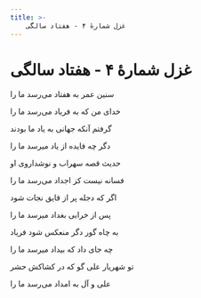 ```yaml
---
title: >-
    غزل شمارهٔ ۴ - هفتاد سالگی
---
```

# غزل شمارهٔ ۴ - هفتاد سالگی

<div class="b" id="bn1"><div class="m1"><p>سنین عمر به هفتاد می‌رسد ما را</p></div>
<div class="m2"><p>خدای من که به فریاد می‌رسد ما را</p></div></div>
<div class="b" id="bn2"><div class="m1"><p>گرفتم آنکه جهانی به یاد ما بودند</p></div>
<div class="m2"><p>دگر چه فایده از یاد میرسد ما را</p></div></div>
<div class="b" id="bn3"><div class="m1"><p>حدیث قصه سهراب و نوشداروی او</p></div>
<div class="m2"><p>فسانه نیست کز اجداد می‌رسد ما را</p></div></div>
<div class="b" id="bn4"><div class="m1"><p>اگر که دجله پر از قایق نجات شود</p></div>
<div class="m2"><p>پس از خرابی بغداد میرسد ما را</p></div></div>
<div class="b" id="bn5"><div class="m1"><p>به چاه گور دگر منعکس شود فریاد</p></div>
<div class="m2"><p>چه جای داد که بیداد میرسد ما را</p></div></div>
<div class="b" id="bn6"><div class="m1"><p>تو شهریار علی گو که در کشاکش حشر</p></div>
<div class="m2"><p>علی و آل به امداد می‌رسد ما را</p></div></div>
